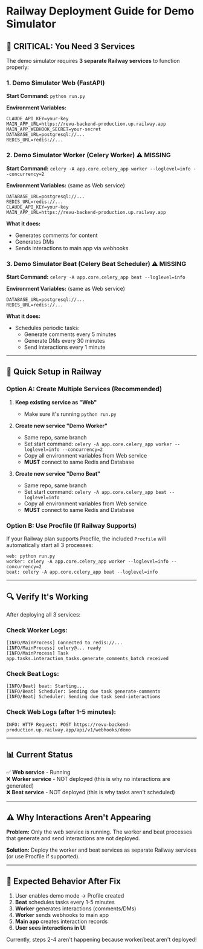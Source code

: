 # Railway Deployment Guide for Demo Simulator

## 🔴 CRITICAL: You Need 3 Services

The demo simulator requires **3 separate Railway services** to function properly:

### 1. Demo Simulator Web (FastAPI)
**Start Command:** `python run.py`

**Environment Variables:**
```
CLAUDE_API_KEY=your-key
MAIN_APP_URL=https://revu-backend-production.up.railway.app
MAIN_APP_WEBHOOK_SECRET=your-secret
DATABASE_URL=postgresql://...
REDIS_URL=redis://...
```

### 2. Demo Simulator Worker (Celery Worker) ⚠️ MISSING
**Start Command:** `celery -A app.core.celery_app worker --loglevel=info --concurrency=2`

**Environment Variables:** (same as Web service)
```
DATABASE_URL=postgresql://...
REDIS_URL=redis://...
CLAUDE_API_KEY=your-key
MAIN_APP_URL=https://revu-backend-production.up.railway.app
```

**What it does:**
- Generates comments for content
- Generates DMs
- Sends interactions to main app via webhooks

### 3. Demo Simulator Beat (Celery Beat Scheduler) ⚠️ MISSING
**Start Command:** `celery -A app.core.celery_app beat --loglevel=info`

**Environment Variables:** (same as Web service)
```
DATABASE_URL=postgresql://...
REDIS_URL=redis://...
```

**What it does:**
- Schedules periodic tasks:
  - Generate comments every 5 minutes
  - Generate DMs every 30 minutes
  - Send interactions every 1 minute

---

## 🚀 Quick Setup in Railway

### Option A: Create Multiple Services (Recommended)

1. **Keep existing service as "Web"**
   - Make sure it's running `python run.py`

2. **Create new service "Demo Worker"**
   - Same repo, same branch
   - Set start command: `celery -A app.core.celery_app worker --loglevel=info --concurrency=2`
   - Copy all environment variables from Web service
   - **MUST** connect to same Redis and Database

3. **Create new service "Demo Beat"**
   - Same repo, same branch
   - Set start command: `celery -A app.core.celery_app beat --loglevel=info`
   - Copy all environment variables from Web service
   - **MUST** connect to same Redis and Database

### Option B: Use Procfile (If Railway Supports)

If your Railway plan supports Procfile, the included `Procfile` will automatically start all 3 processes:
```
web: python run.py
worker: celery -A app.core.celery_app worker --loglevel=info --concurrency=2
beat: celery -A app.core.celery_app beat --loglevel=info
```

---

## 🔍 Verify It's Working

After deploying all 3 services:

### Check Worker Logs:
```
[INFO/MainProcess] Connected to redis://...
[INFO/MainProcess] celery@... ready
[INFO/MainProcess] Task app.tasks.interaction_tasks.generate_comments_batch received
```

### Check Beat Logs:
```
[INFO/Beat] beat: Starting...
[INFO/Beat] Scheduler: Sending due task generate-comments
[INFO/Beat] Scheduler: Sending due task send-interactions
```

### Check Web Logs (after 1-5 minutes):
```
INFO: HTTP Request: POST https://revu-backend-production.up.railway.app/api/v1/webhooks/demo
```

---

## 📊 Current Status

✅ **Web service** - Running  
❌ **Worker service** - NOT deployed (this is why no interactions are generated)  
❌ **Beat service** - NOT deployed (this is why tasks aren't scheduled)

---

## ⚠️ Why Interactions Aren't Appearing

**Problem:** Only the web service is running. The worker and beat processes that generate and send interactions are not deployed.

**Solution:** Deploy the worker and beat services as separate Railway services (or use Procfile if supported).

---

## 🎯 Expected Behavior After Fix

1. User enables demo mode → Profile created
2. **Beat** schedules tasks every 1-5 minutes
3. **Worker** generates interactions (comments/DMs)
4. **Worker** sends webhooks to main app
5. **Main app** creates interaction records
6. **User sees interactions in UI**

Currently, steps 2-4 aren't happening because worker/beat aren't deployed!
